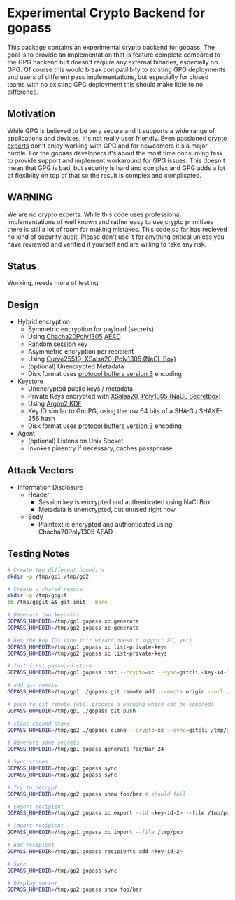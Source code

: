 Experimental Crypto Backend for gopass
======================================

This package contains an experimental crypto backend for gopass.
The goal is to provide an implementation that is feature complete
compared to the GPG backend but doesn't require any external binaries,
especially no GPG. Of course this would break compatilibity to existing
GPG deployments and users of different pass implementations, but
especially for closed teams with no existing GPG deployment this should
make little to no difference.

Motivation
----------

While GPG is believed to be very secure and it supports a wide range of
applications and devices, it's not really user friendly. Even passioned
[crypto experts](https://moxie.org/blog/gpg-and-me/) don't enjoy working with GPG and for
newcomers it's a major hurdle. For the gopass developers it's about the
most time consuming task to provide support and implement workaround for
GPG issues. This doesn't mean that GPG is bad, but security is hard and
complex and GPG adds a lot of flexiblity on top of that so the result
is complex and complicated.

WARNING
-------

We are no crypto experts. While this code uses professional implementations of
well known and rather easy to use crypto primitives there is still a lot of room
for making mistakes. This code so far has recieved no kind of security audit.
Please don't use it for anything critical unless you have reviewed and verified
it yourself and are willing to take any risk.

Status
------

Working, needs more of testing.

Design
------

* Hybrid encryption
    * Symmetric encryption for payload (secrets)
	* Using [Chacha20Poly1305](https://godoc.org/golang.org/x/crypto/chacha20poly1305) [AEAD](https://godoc.org/crypto/cipher#AEAD)
	* [Random session key](https://godoc.org/crypto/rand)
    * Asymmetric encryption per recipient
	* Using [Curve25519, XSalsa20, Poly1305 (NaCL Box)](https://godoc.org/golang.org/x/crypto/nacl/box)
	* (optional) Unencrypted Metadata
    * Disk format uses [protocol buffers version 3](https://developers.google.com/protocol-buffers/) encoding
* Keystore
    * Unencrypted public keys / metadata
    * Private Keys encrypted with [XSalsa20, Poly1305 (NaCL Secretbox)](https://godoc.org/golang.org/x/crypto/nacl/secretbox)
	* Using [Argon2 KDF](https://godoc.org/golang.org/x/crypto/argon2)
    * Key ID similar to GnuPG, using the low 64 bits of a SHA-3 / SHAKE-256 hash
    * Disk format uses [protocol buffers version 3](https://developers.google.com/protocol-buffers/) encoding
* Agent
    * (optional) Listens on Unix Socket
    * Invokes pinentry if necessary, caches passphrase

Attack Vectors
--------------

* Information Disclosure
    * Header
      * Session key is encrypted and authenticated using NaCl Box
      * Metadata is unencrypted, but unused right now
    * Body
      * Plaintext is encrypted and authenticated using Chacha20Poly1305 AEAD

Testing Notes
-------------

```bash
# Create two different homedirs
mkdir -p /tmp/gp1 /tmp/gp2

# Create a shared remote
mkdir -p /tmp/gpgit
cd /tmp/gpgit && git init --bare

# Generate two keypairs
GOPASS_HOMEDIR=/tmp/gp1 gopass xc generate
GOPASS_HOMEDIR=/tmp/gp2 gopass xc generate

# Get the key IDs (the init wizard doesn't support XC, yet)
GOPASS_HOMEDIR=/tmp/gp1 gopass xc list-private-keys
GOPASS_HOMEDIR=/tmp/gp2 gopass xc list-private-keys

# Init first password store
GOPASS_HOMEDIR=/tmp/gp1 gopass init --crypto=xc --sync=gitcli <key-id-1>

# add git remote
GOPASS_HOMEDIR=/tmp/gp1 ./gopass git remote add --remote origin --url /tmp/gpgit

# push to git remote (will produce a warning which can be ignored)
GOPASS_HOMEDIR=/tmp/gp1 ./gopass git push

# clone second store
GOPASS_HOMEDIR=/tmp/gp2 ./gopass clone --crypto=xc --sync=gitcli /tmp/gpgit

# Generate some secrets
GOPASS_HOMEDIR=/tmp/gp1 gopass generate foo/bar 24

# Sync stores
GOPASS_HOMEDIR=/tmp/gp1 gopass sync
GOPASS_HOMEDIR=/tmp/gp2 gopass sync

# Try to decrypt
GOPASS_HOMEDIR=/tmp/gp2 gopass show foo/bar # should fail

# Export recipient
GOPASS_HOMEDIR=/tmp/gp2 gopass xc export --id <key-id-2> --file /tmp/pub

# Import recipient
GOPASS_HOMEDIR=/tmp/gp1 gopass xc import --file /tmp/pub

# Add recipient
GOPASS_HOMEDIR=/tmp/gp1 gopass recipients add <key-id-2>

# Sync
GOPASS_HOMEDIR=/tmp/gp2 gopass sync

# Display secret
GOPASS_HOMEDIR=/tmp/gp2 gopass show foo/bar
```
